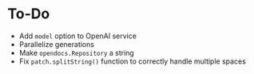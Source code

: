 # To-Do

- Add `model` option to OpenAI service
- Parallelize generations
- Make `opendocs.Repository` a string
- Fix `patch.splitString()` function to correctly handle multiple spaces
